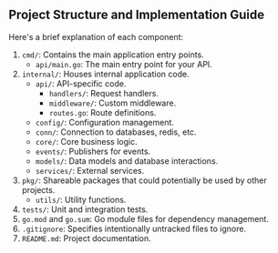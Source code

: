 ## Project Structure and Implementation Guide

Here's a brief explanation of each component:

1. `cmd/`: Contains the main application entry points.
   - `api/main.go`: The main entry point for your API.
2. `internal/`: Houses internal application code.
   - `api/`: API-specific code.
     - `handlers/`: Request handlers.
     - `middleware/`: Custom middleware.
     - `routes.go`: Route definitions.
   - `config/`: Configuration management.
   - `conn/`: Connection to databases, redis, etc.
   - `core/`: Core business logic.
   - `events/`: Publishers for events.
   - `models/`: Data models and database interactions.
   - `services/`: External services.
3. `pkg/`: Shareable packages that could potentially be used by other projects.
   - `utils/`: Utility functions.
4. `tests/`: Unit and integration tests.
5. `go.mod` and `go.sum`: Go module files for dependency management.
6. `.gitignore`: Specifies intentionally untracked files to ignore.
7. `README.md`: Project documentation.
